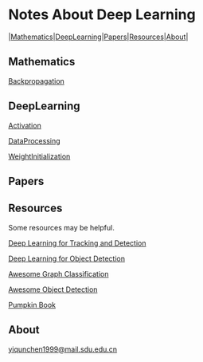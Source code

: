 # Notes About Deep Learning

|[Mathematics](#Mathematics)|[DeepLearning](#DeepLearning)|[Papers](#Papers)|[Resources](#Resources)|[About](#About)|

## Mathematics

[Backpropagation](./Mathematics/Backpropagation.pdf)

## DeepLearning

[Activation](./DeepLearning/Activation/Activation.pdf)

[DataProcessing](./DeepLearning/DataProcessing/DataProcessing.pdf)

[WeightInitialization](./DeepLearning/WeightInitialization/WeightInitialization.pdf)

## Papers

## Resources

Some resources may be helpful.

[Deep Learning for Tracking and Detection](https://github.com/abhineet123/Deep-Learning-for-Tracking-and-Detection)

[Deep Learning for Object Detection](https://github.com/hoya012/deep_learning_object_detection)

[Awesome Graph Classification](https://github.com/benedekrozemberczki/awesome-graph-classification)

[Awesome Object Detection](https://github.com/amusi/awesome-object-detection)

[Pumpkin Book](https://github.com/datawhalechina/pumpkin-book)

## About

<yiqunchen1999@mail.sdu.edu.cn>
